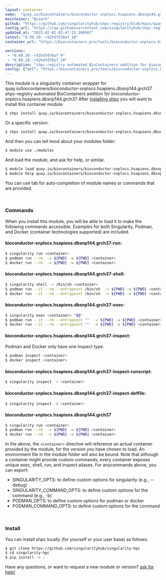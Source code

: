 ```yaml
---
layout: container
name:  "quay.io/biocontainers/bioconductor-snplocs.hsapiens.dbsnp144.grch37"
maintainer: "@vsoch"
github: "https://github.com/singularityhub/shpc-registry/blob/main/quay.io/biocontainers/bioconductor-snplocs.hsapiens.dbsnp144.grch37/container.yaml"
config_url: "https://raw.githubusercontent.com/singularityhub/shpc-registry/main/quay.io/biocontainers/bioconductor-snplocs.hsapiens.dbsnp144.grch37/container.yaml"
updated_at: "2023-02-02 02:47:25.500967"
latest: "0.99.20--r42hdfd78af_10"
container_url: "https://biocontainers.pro/tools/bioconductor-snplocs.hsapiens.dbsnp144.grch37"

versions:
 - "0.99.20--r41hdfd78af_9"
 - "0.99.20--r42hdfd78af_10"
description: "shpc-registry automated BioContainers addition for bioconductor-snplocs.hsapiens.dbsnp144.grch37"
config: {"url": "https://biocontainers.pro/tools/bioconductor-snplocs.hsapiens.dbsnp144.grch37", "maintainer": "@vsoch", "description": "shpc-registry automated BioContainers addition for bioconductor-snplocs.hsapiens.dbsnp144.grch37", "latest": {"0.99.20--r42hdfd78af_10": "sha256:b789c816be64ce67f0511a8f832fd76cdf10259d94a36ca2331562303a2b4321"}, "tags": {"0.99.20--r41hdfd78af_9": "sha256:bae09c81f5b2f147452eaef516754122a635d787298cfed9690f04c1d4583a86", "0.99.20--r42hdfd78af_10": "sha256:b789c816be64ce67f0511a8f832fd76cdf10259d94a36ca2331562303a2b4321"}, "docker": "quay.io/biocontainers/bioconductor-snplocs.hsapiens.dbsnp144.grch37"}
---
```


This module is a singularity container wrapper for quay.io/biocontainers/bioconductor-snplocs.hsapiens.dbsnp144.grch37.
shpc-registry automated BioContainers addition for bioconductor-snplocs.hsapiens.dbsnp144.grch37
After [installing shpc](#install) you will want to install this container module:


```bash
$ shpc install quay.io/biocontainers/bioconductor-snplocs.hsapiens.dbsnp144.grch37
```

Or a specific version:

```bash
$ shpc install quay.io/biocontainers/bioconductor-snplocs.hsapiens.dbsnp144.grch37:0.99.20--r42hdfd78af_10
```

And then you can tell lmod about your modules folder:

```bash
$ module use ./modules
```

And load the module, and ask for help, or similar.

```bash
$ module load quay.io/biocontainers/bioconductor-snplocs.hsapiens.dbsnp144.grch37/0.99.20--r42hdfd78af_10
$ module help quay.io/biocontainers/bioconductor-snplocs.hsapiens.dbsnp144.grch37/0.99.20--r42hdfd78af_10
```

You can use tab for auto-completion of module names or commands that are provided.

<br>

### Commands

When you install this module, you will be able to load it to make the following commands accessible.
Examples for both Singularity, Podman, and Docker (container technologies supported) are included.

#### bioconductor-snplocs.hsapiens.dbsnp144.grch37-run:

```bash
$ singularity run <container>
$ podman run --rm  -v ${PWD} -w ${PWD} <container>
$ docker run --rm  -v ${PWD} -w ${PWD} <container>
```

#### bioconductor-snplocs.hsapiens.dbsnp144.grch37-shell:

```bash
$ singularity shell -s /bin/sh <container>
$ podman run --it --rm --entrypoint /bin/sh  -v ${PWD} -w ${PWD} <container>
$ docker run --it --rm --entrypoint /bin/sh  -v ${PWD} -w ${PWD} <container>
```

#### bioconductor-snplocs.hsapiens.dbsnp144.grch37-exec:

```bash
$ singularity exec <container> "$@"
$ podman run --it --rm --entrypoint ""  -v ${PWD} -w ${PWD} <container> "$@"
$ docker run --it --rm --entrypoint ""  -v ${PWD} -w ${PWD} <container> "$@"
```

#### bioconductor-snplocs.hsapiens.dbsnp144.grch37-inspect:

Podman and Docker only have one inspect type.

```bash
$ podman inspect <container>
$ docker inspect <container>
```

#### bioconductor-snplocs.hsapiens.dbsnp144.grch37-inspect-runscript:

```bash
$ singularity inspect -r <container>
```

#### bioconductor-snplocs.hsapiens.dbsnp144.grch37-inspect-deffile:

```bash
$ singularity inspect -d <container>
```



#### bioconductor-snplocs.hsapiens.dbsnp144.grch37

```bash
$ singularity run <container>
$ podman run --rm  -v ${PWD} -w ${PWD} <container>
$ docker run --rm  -v ${PWD} -w ${PWD} <container>
```


In the above, the `<container>` directive will reference an actual container provided
by the module, for the version you have chosen to load. An environment file in the
module folder will also be bound. Note that although a container
might provide custom commands, every container exposes unique exec, shell, run, and
inspect aliases. For anycommands above, you can export:

 - SINGULARITY_OPTS: to define custom options for singularity (e.g., --debug)
 - SINGULARITY_COMMAND_OPTS: to define custom options for the command (e.g., -b)
 - PODMAN_OPTS: to define custom options for podman or docker
 - PODMAN_COMMAND_OPTS: to define custom options for the command

<br>

### Install

You can install shpc locally (for yourself or your user base) as follows:

```bash
$ git clone https://github.com/singularityhub/singularity-hpc
$ cd singularity-hpc
$ pip install -e .
```

Have any questions, or want to request a new module or version? [ask for help!](https://github.com/singularityhub/singularity-hpc/issues)